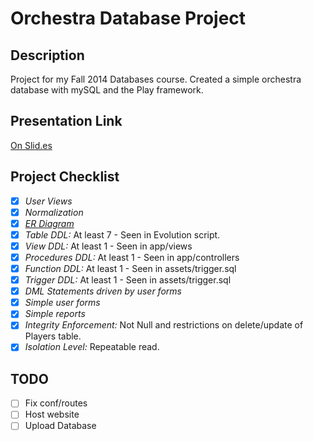 # Orchestra Database Project

## Description
Project for my Fall 2014 Databases course. Created a simple orchestra database with mySQL and the Play framework. 

## Presentation Link
[On Slid.es](https://slides.com/laurabarber/dbproj/)

## Project Checklist
- [x] *User Views*
- [x] *Normalization*
- [x] *[ER Diagram](https://i.imgur.com/MsfuZvF.png)*
- [x] *Table DDL:* At least 7 - Seen in Evolution script.
- [x] *View DDL:* At least 1 - Seen in app/views
- [x] *Procedures DDL:* At least 1 - Seen in app/controllers
- [x] *Function DDL:* At least 1 - Seen in assets/trigger.sql 
- [x] *Trigger DDL:* At least 1 - Seen in assets/trigger.sql 
- [x] *DML Statements driven by user forms*
- [x] *Simple user forms*
- [x] *Simple reports* 
- [x] *Integrity Enforcement:* Not Null and restrictions on delete/update of Players table. 
- [x] *Isolation Level:* Repeatable read.

## TODO
- [ ] Fix conf/routes
- [ ] Host website
- [ ] Upload Database